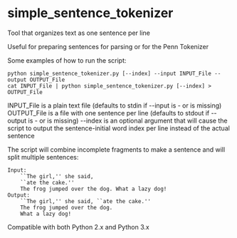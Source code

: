 simple_sentence_tokenizer
=========================

Tool that organizes text as one sentence per line  

Useful for preparing sentences for parsing or for the Penn Tokenizer  

Some examples of how to run the script:  

    python simple_sentence_tokenizer.py [--index] --input INPUT_File --output OUTPUT_File  
    cat INPUT_File | python simple_sentence_tokenizer.py [--index] > OUTPUT_File  

INPUT_File is a plain text file (defaults to stdin if --input is - or is missing)  
OUTPUT_File is a file with one sentence per line (defaults to stdout if --output is - or is missing)
--index is an optional argument that will cause the script to output the sentence-initial word index per line instead of the actual sentence  

The script will combine incomplete fragments to make a sentence and will split multiple sentences:

    Input:  
        ``The girl,'' she said,     
        ``ate the cake.''  
        The frog jumped over the dog. What a lazy dog!  
    Output:  
        ``The girl,'' she said, ``ate the cake.''  
        The frog jumped over the dog.  
        What a lazy dog!  

Compatible with both Python 2.x and Python 3.x
